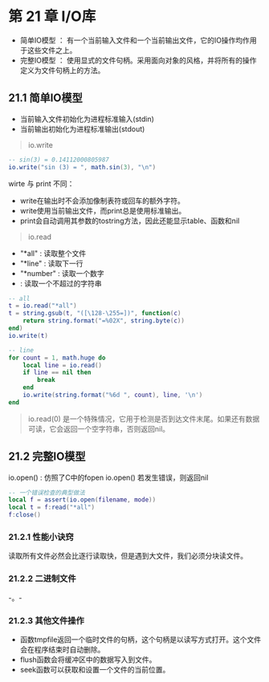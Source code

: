 第 21 章 I/O库
==============

* 简单IO模型 ： 有一个当前输入文件和一个当前输出文件，它的IO操作均作用于这些文件之上。
* 完整IO模型 ： 使用显式的文件句柄。采用面向对象的风格，并将所有的操作定义为文件句柄上的方法。

## 21\.1 简单IO模型

* 当前输入文件初始化为进程标准输入(stdin)
* 当前输出初始化为进程标准输出(stdout)

> io.write

```lua
-- sin(3) = 0.14112000805987
io.write("sin (3) = ", math.sin(3), "\n")
```

wirte 与 print 不同：

* write在输出时不会添加像制表符或回车的额外字符。
* write使用当前输出文件，而print总是使用标准输出。
* print会自动调用其参数的tostring方法，因此还能显示table、函数和nil

> io.read

* "*all" : 读取整个文件
* "*line" : 读取下一行
* "*number" : 读取一个数字
* <num> : 读取一个不超过<num>的字符串

```lua
-- all
t = io.read("*all")
t = string.gsub(t, "([\128-\255=])", function(c)
    return string.format("=%02X", string.byte(c))
end)
io.write(t)

-- line
for count = 1, math.huge do
    local line = io.read()
    if line == nil then
        break
    end
    io.write(string.format("%6d ", count), line, '\n')
end
```

> io.read(0) 是一个特殊情况，它用于检测是否到达文件末尾。如果还有数据可读，它会返回一个空字符串，否则返回nil。

## 21\.2 完整IO模型

io.open() : 仿照了C中的fopen
io.open() 若发生错误，则返回nil

```lua
-- 一个错误检查的典型做法
local f = assert(io.open(filename, mode))
local t = f:read("*all")
f:close()
```

### 21\.2\.1 性能小诀窍

读取所有文件必然会比逐行读取快，但是遇到大文件，我们必须分块读文件。

### 21\.2\.2 二进制文件

-。- 

### 21\.2\.3 其他文件操作

* 函数tmpfile返回一个临时文件的句柄，这个句柄是以读写方式打开。这个文件会在程序结束时自动删除。
* flush函数会将缓冲区中的数据写入到文件。
* seek函数可以获取和设置一个文件的当前位置。







